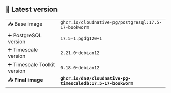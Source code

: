 ## :whale: Latest version

|                                              |                                               |
| :------------------------------------------- | :-------------------------------------------- |
| :inbox_tray: Base image                      | `ghcr.io/cloudnative-pg/postgresql:17.5-17-bookworm`      |
|  :heavy_plus_sign: PostgreSQL version        | `17.5-1.pgdg120+1`      |
|  :heavy_plus_sign: Timescale version         | `2.21.0~debian12`                             |
|  :heavy_plus_sign: Timescale Toolkit version | `0.18.0~debian12`                           |
| :outbox_tray: **Final image**                | **`ghcr.io/dn0/cloudnative-pg-timescaledb:17.5-17-bookworm`** |

